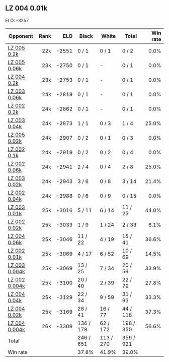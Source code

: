 ## LZ 004 0.01k ##

ELO: -3257

Opponent | Rank | ELO | Black | White | Total | Win rate
---------|-----:|----:|-------|-------|-------|-------:
[LZ 005 0.2k](LZ%20005%200.2k.md) | 22k | -2551 | 0 / 1 | 0 / 1 | 0 / 2 | 0.0%
[LZ 005 0.06k](LZ%20005%200.06k.md) | 23k | -2750 | 0 / 1 | - | 0 / 1 | 0.0%
[LZ 004 0.2k](LZ%20004%200.2k.md) | 23k | -2753 | 0 / 1 | - | 0 / 1 | 0.0%
[LZ 003 0.06k](LZ%20003%200.06k.md) | 24k | -2819 | 0 / 1 | - | 0 / 1 | 0.0%
[LZ 002 0.2k](LZ%20002%200.2k.md) | 24k | -2862 | 0 / 1 | - | 0 / 1 | 0.0%
[LZ 003 0.04k](LZ%20003%200.04k.md) | 24k | -2873 | 1 / 1 | 0 / 3 | 1 / 4 | 25.0%
[LZ 005 0.02k](LZ%20005%200.02k.md) | 24k | -2907 | 0 / 2 | 0 / 1 | 0 / 3 | 0.0%
[LZ 002 0.1k](LZ%20002%200.1k.md) | 24k | -2919 | 0 / 2 | 0 / 2 | 0 / 4 | 0.0%
[LZ 002 0.06k](LZ%20002%200.06k.md) | 24k | -2941 | 2 / 4 | 0 / 4 | 2 / 8 | 25.0%
[LZ 003 0.02k](LZ%20003%200.02k.md) | 24k | -2943 | 3 / 6 | 0 / 8 | 3 / 14 | 21.4%
[LZ 002 0.04k](LZ%20002%200.04k.md) | 24k | -2988 | 0 / 6 | 0 / 9 | 0 / 15 | 0.0%
[LZ 003 0.01k](LZ%20003%200.01k.md) | 25k | -3016 | 5 / 11 | 6 / 14 | 11 / 25 | 44.0%
[LZ 002 0.02k](LZ%20002%200.02k.md) | 25k | -3033 | 1 / 9 | 1 / 24 | 2 / 33 | 6.1%
[LZ 004 0.06k](LZ%20004%200.06k.md) | 25k | -3046 | 11 / 22 | 4 / 19 | 15 / 41 | 36.6%
[LZ 002 0.01k](LZ%20002%200.01k.md) | 25k | -3069 | 4 / 17 | 6 / 52 | 10 / 69 | 14.5%
[LZ 003 0.004k](LZ%20003%200.004k.md) | 25k | -3069 | 13 / 25 | 7 / 34 | 20 / 59 | 33.9%
[LZ 002 0.004k](LZ%20002%200.004k.md) | 25k | -3100 | 20 / 40 | 2 / 39 | 22 / 79 | 27.8%
[LZ 004 0.04k](LZ%20004%200.04k.md) | 25k | -3129 | 22 / 34 | 9 / 59 | 31 / 93 | 33.3%
[LZ 004 0.02k](LZ%20004%200.02k.md) | 25k | -3169 | 28 / 41 | 16 / 77 | 44 / 118 | 37.3%
[LZ 004 0.004k](LZ%20004%200.004k.md) | 26k | -3309 | 136 / 178 | 62 / 172 | 198 / 350 | 56.6%
Total | | | 246 / 651 | 113 / 270 | 359 / 921 | 
Win rate| | | 37.8% | 41.9% | 39.0% | 
